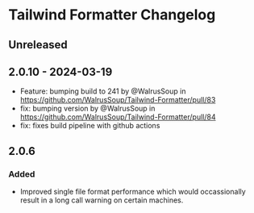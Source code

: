 # Tailwind Formatter Changelog

## Unreleased

## 2.0.10 - 2024-03-19
- Feature: bumping build to 241 by @WalrusSoup in https://github.com/WalrusSoup/Tailwind-Formatter/pull/83
- fix: bumping version by @WalrusSoup in https://github.com/WalrusSoup/Tailwind-Formatter/pull/84
- fix: fixes build pipeline with github actions

## 2.0.6

### Added
- Improved single file format performance which would occassionally result in a long call warning on certain machines.
